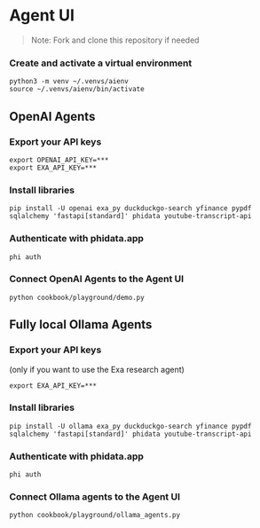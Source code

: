 # Agent UI

> Note: Fork and clone this repository if needed

### Create and activate a virtual environment

```shell
python3 -m venv ~/.venvs/aienv
source ~/.venvs/aienv/bin/activate
```

## OpenAI Agents

### Export your API keys

```shell
export OPENAI_API_KEY=***
export EXA_API_KEY=***
```

### Install libraries

```shell
pip install -U openai exa_py duckduckgo-search yfinance pypdf sqlalchemy 'fastapi[standard]' phidata youtube-transcript-api
```

### Authenticate with phidata.app

```
phi auth
```

### Connect OpenAI Agents to the Agent UI

```shell
python cookbook/playground/demo.py
```

## Fully local Ollama Agents

### Export your API keys

(only if you want to use the Exa research agent)

```shell
export EXA_API_KEY=***
```

### Install libraries

```shell
pip install -U ollama exa_py duckduckgo-search yfinance pypdf sqlalchemy 'fastapi[standard]' phidata youtube-transcript-api
```

### Authenticate with phidata.app

```
phi auth
```

### Connect Ollama agents to the Agent UI

```shell
python cookbook/playground/ollama_agents.py
```
